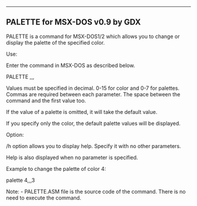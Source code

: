 -------------------------
   PALETTE for MSX-DOS
       v0.9 by GDX
-------------------------

PALETTE is a command for MSX-DOS1/2 which allows you to change or display
the palette of the specified color.


Use:

Enter the command in MSX-DOS as described below.

 PALETTE <couleur>,<red palette>,<green palette>,<blue palette>

Values must be specified in decimal. 0-15 for color and 0-7 for palettes.
Commas are required between each parameter.
The space between the command and the first value too.

If the value of a palette is omitted, it will take the default value.

If you specify only the color, the default palette values will be displayed.


Option:

/h option allows you to display help. Specify it with no other parameters.

Help is also displayed when no parameter is specified.


Example to change the palette of color 4:

 palette 4,,,3

Note: - PALETTE.ASM file is the source code of the command. There is no
        need to execute the command.


